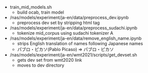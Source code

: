- train_mid_models.sh
    - build ocab, train model
- /nas/models/experiment/ja-en/data/preprocess_dev.ipynb
    - preprocess dev set by stripping html tag
- /nas/models/experiment/ja-en/data/preprocess_sudachi.ipynb
    - tokenize mid_corpus using sudachi tokenizer A
- /nas/models/experiment/ja-en/data/remove_english_name.ipynb
    - strips English translation of names following Japanese names
    - パブロ・ピカソ(Pablo Picaso) => パブロ・ピカソ 
- /nas/models/experiment/ja-en/wmt2021/scripts/get_devset.sh
    - gets dev set from wmt2020 link
    - moves to dev directory